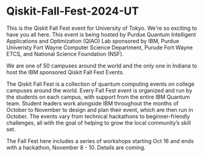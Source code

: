# Qiskit-Fall-Fest-2024-UT
This is the Qiskit Fall Fest event for University of Tokyo. We're so exciting to have you all here. This event is being hosted by Purdue Quantum Intelligent Applications and Optimization (QIAO) Lab sponsored by IBM, Purdue Univeristy Fort Wayne Computer Science Department, Purude Fort Wayne ETCS, and National Science Foundation (NSF).

We are one of 50 campuses around the world and the only one in Indiana to host the IBM sponsored Qiskit Fall Fest Events.

The Qiskit Fall Fest is a collection of quantum computing events on college campuses around the world. Every Fall Fest event is organized and run by the students on each campus, with support from the entire IBM Quantum team. Student leaders work alongside IBM throughout the months of October to November to design and plan their event, which are then run in October. The events vary from technical hackathons to beginner-friendly challenges, all with the goal of helping to grow the local community’s skill set.

The Fall Fest here includes a series of workshops starting Oct 16 and ends with a hackathon, November 8 - 10. Details are coming.

